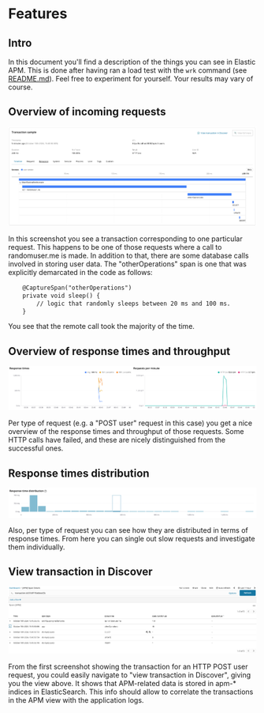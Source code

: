 # Features

## Intro

In this document you'll find a description of the things you can see in Elastic APM. This is done after
having ran a load test with the `wrk` command (see [README.md](../README.md)). Feel free to experiment
for yourself. Your results may vary of course.

## Overview of incoming requests

![transaction for HTTP POST user.png](transaction%20for%20HTTP%20POST%20user.png)

In this screenshot you see a transaction corresponding to one particular request. This happens to be one
of those requests where a call to randomuser.me is made. In addition to that, there are some database calls
involved in storing user data. The "otherOperations" span is one that was explicitly demarcated in the code as
follows:
```
	@CaptureSpan("otherOperations")
	private void sleep() {
		// logic that randomly sleeps between 20 ms and 100 ms.
	}
```
You see that the remote call took the majority of the time.

## Overview of response times and throughput

![response times and throughput.png](response%20times%20and%20throughput.png)

Per type of request (e.g. a "POST user" request in this case) you get a nice overview of the response times
and throughput of those requests. Some HTTP calls have failed, and these are nicely distinguished from the
successful ones.

## Response times distribution

![response times distribution.png](response%20times%20distribution.png)

Also, per type of request you can see how they are distributed in terms of response times. From here you can
single out slow requests and investigate them individually.

## View transaction in Discover

![transaction in discover.png](transaction%20in%20discover.png)

From the first screenshot showing the transaction for an HTTP POST user request, you could easily navigate
to "view transaction in Discover", giving you the view above. It shows that APM-related data is stored in apm-*
indices in ElasticSearch. This info should allow to correlate the transactions in the APM view with the application
logs.


